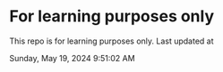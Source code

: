 # For learning purposes only
This repo is for learning purposes only.
Last updated at

Sunday, May 19, 2024 9:51:02 AM

